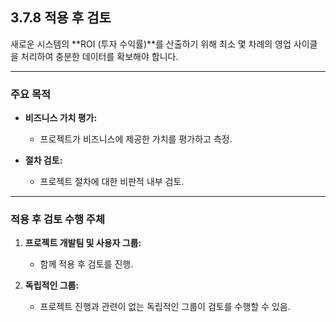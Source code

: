 ## 3.7.8 적용 후 검토

새로운 시스템의 **ROI (투자 수익률)**를 산출하기 위해 최소 몇 차례의 영업 사이클을 처리하여 충분한 데이터를 확보해야 합니다.

---

### 주요 목적

- **비즈니스 가치 평가:**  
  - 프로젝트가 비즈니스에 제공한 가치를 평가하고 측정.

- **절차 검토:**  
  - 프로젝트 절차에 대한 비판적 내부 검토.

---

### 적용 후 검토 수행 주체

1. **프로젝트 개발팀 및 사용자 그룹:**  
   - 함께 적용 후 검토를 진행.

2. **독립적인 그룹:**  
   - 프로젝트 진행과 관련이 없는 독립적인 그룹이 검토를 수행할 수 있음.
